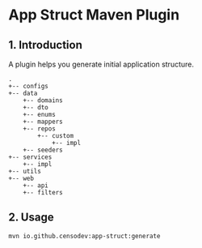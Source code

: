 # App Struct Maven Plugin

## 1. Introduction

A plugin helps you generate initial application structure.

```
.
+-- configs
+-- data
    +-- domains
    +-- dto
    +-- enums
    +-- mappers
    +-- repos
        +-- custom
            +-- impl
    +-- seeders
+-- services
    +-- impl
+-- utils
+-- web
    +-- api
    +-- filters
```

## 2. Usage

```shell
mvn io.github.censodev:app-struct:generate
```